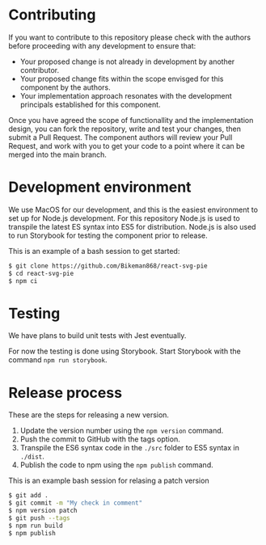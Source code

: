 # Contributing

If you want to contribute to this repository please check with the authors
before proceeding with any development to ensure that:

* Your proposed change is not already in development by another contributor.
* Your proposed change fits within the scope envisged for this component by the authors.
* Your implementation approach resonates with the development principals established for this component.

Once you have agreed the scope of functionallity and the implementation design,
you can fork the repository, write and test your changes, then submit a Pull Request.
The component authors will review your Pull Request, and work with you to get your
code to a point where it can be merged into the main branch.

# Development environment

We use MacOS for our development, and this is the easiest environment to set up 
for Node.js development. For this repository Node.js is used to transpile the 
latest ES syntax into ES5 for distribution. Node.js is also used to run Storybook 
for testing the component prior to release.

This is an example of a bash session to get started:
```bash
$ git clone https://github.com/Bikeman868/react-svg-pie
$ cd react-svg-pie
$ npm ci
```

# Testing

We have plans to build unit tests with Jest eventually.

For now the testing is done using Storybook. Start Storybook with the command `npm run storybook`.

# Release process

These are the steps for releasing a new version.

1. Update the version number using the `npm version` command.
2. Push the commit to GitHub with the tags option.
3. Transpile the ES6 syntax code in the `./src` folder to ES5 syntax in `./dist`.
4. Publish the code to npm using the `npm publish` command.

This is an example bash session for relasing a patch version
```bash
$ git add .
$ git commit -m "My check in comment"
$ npm version patch
$ git push --tags
$ npm run build
$ npm publish
```
